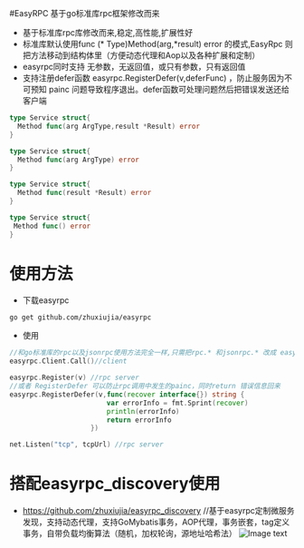 

#EasyRPC 基于go标准库rpc框架修改而来
* 基于标准库rpc库修改而来,稳定,高性能,扩展性好
* 标准库默认使用func (* Type)Method(arg,*result) error 的模式,EasyRpc 则把方法移动到结构体里（方便动态代理和Aop以及各种扩展和定制）
* easyrpc同时支持 无参数，无返回值，或只有参数，只有返回值
* 支持注册defer函数  easyrpc.RegisterDefer(v,deferFunc) ，防止服务因为不可预知 painc 问题导致程序退出。defer函数可处理问题然后把错误发送还给客户端
``` go
type Service struct{
  Method func(arg ArgType,result *Result) error
}
``` 
``` go
type Service struct{
  Method func(arg ArgType) error
}
``` 
``` go
type Service struct{
  Method func(result *Result) error
}
``` 
``` go
type Service struct{
 Method func() error
}
``` 
# 使用方法

* 下载easyrpc
```
go get github.com/zhuxiujia/easyrpc
```
* 使用
``` go
//和go标准库的rpc以及jsonrpc使用方法完全一样,只需把rpc.* 和jsonrpc.* 改成 easyrpc.* 和 easy_jsonrpc.*
easyrpc.Client.Call()//client

easyrpc.Register(v) //rpc server
//或者 RegisterDefer 可以防止rpc调用中发生的painc，同时return 错误信息回来
easyrpc.RegisterDefer(v,func(recover interface{}) string {
                   		var errorInfo = fmt.Sprint(recover)
                   		println(errorInfo)
                   		return errorInfo
                   	})

net.Listen("tcp", tcpUrl) //rpc server
```

# 搭配easyrpc_discovery使用
* https://github.com/zhuxiujia/easyrpc_discovery  //基于easyrpc定制微服务发现，支持动态代理，支持GoMybatis事务，AOP代理，事务嵌套，tag定义事务，自带负载均衡算法（随机，加权轮询，源地址哈希法）
![Image text](https://zhuxiujia.github.io/gomybatis.io/assets/easy_consul.png)
